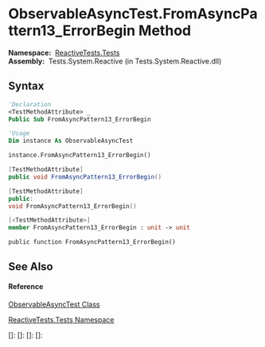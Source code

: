 # ObservableAsyncTest.FromAsyncPattern13\_ErrorBegin Method

**Namespace:**  [ReactiveTests.Tests](ReactiveTests.Tests\ReactiveTests.Tests.md)  
**Assembly:**  Tests.System.Reactive (in Tests.System.Reactive.dll)

## Syntax

```vb
'Declaration
<TestMethodAttribute> _
Public Sub FromAsyncPattern13_ErrorBegin
```

```vb
'Usage
Dim instance As ObservableAsyncTest

instance.FromAsyncPattern13_ErrorBegin()
```

```csharp
[TestMethodAttribute]
public void FromAsyncPattern13_ErrorBegin()
```

```c++
[TestMethodAttribute]
public:
void FromAsyncPattern13_ErrorBegin()
```

```fsharp
[<TestMethodAttribute>]
member FromAsyncPattern13_ErrorBegin : unit -> unit 
```

```jscript
public function FromAsyncPattern13_ErrorBegin()
```

## See Also

#### Reference

[ObservableAsyncTest Class](ObservableAsyncTest\ObservableAsyncTest.md)

[ReactiveTests.Tests Namespace](ReactiveTests.Tests\ReactiveTests.Tests.md)

[]: 
[]: 
[]: 
[]: 